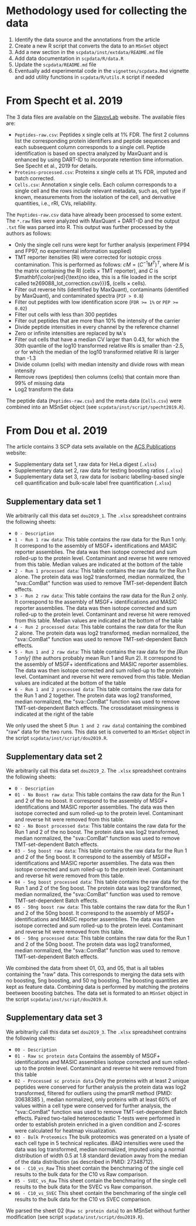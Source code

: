 

# Methodology used for collecting the data


1. Identify the data source and the annotations from the article
2. Create a new R script that converts the data to an `MSnSet` object
3. Add a new section in the `scpdata/inst/extdata/README.md` file
4. Add data documentation in `scpdata/R/data.R`
5. Update the `scpdata/README.md` file
6. Eventually add experimental code in the `vignettes/scpdata.Rmd` vignette and add utility functions in `scpdata/R/utils.R` script if needed


# From Specht et al. 2019


The 3 data files are available on the [SlavovLab](https://scope2.slavovlab.net/docs/data) website. The available files are:

* `Peptides-raw.csv`: Peptides x single cells at 1% FDR. The first 2 columns list the corresponding protein identifiers and peptide sequences and each subsequent column corresponds to a single cell. Peptide identification is based on spectra analyzed by MaxQuant and is enhanced by using DART-ID to incorporate retention time information. See Specht et al., 2019 for details.
* `Proteins-processed.csv`: Proteins x single cells at 1% FDR, imputed and batch corrected.
* `Cells.csv`: Annotation x single cells. Each column corresponds to a single cell and the rows include relevant metadata, such as, cell type if known, measurements from the isolation of the cell, and derivative quantities, i.e., rRI, CVs, reliability.

The `Peptides-raw.csv` data have already been processed to some extent. The `*.raw` files were analyzed with MaxQuant + DART-ID and the output `.txt` file was parsed into R. This output was further processed by the authors as follows:

- Only the single cell runs were kept for further analysis (experiment FP94 and FP97, no experimental information supplied)
- TMT reporter itensities (RI) were corrected for isotopic cross contamination. This is performed as follows: $cM = (C^{-1} M^T)^T$, where $M$ is the matrix containing the RI (cells $\times$ TMT reporter), and $C$ is 
$\mathbf{\color{red}{\text{no idea, this is a file loaded in the script called te269088_lot_correction.csv}}}$, (cells $\times$ cells).
- Filter out reverse hits (identified by MaxQuant), contaminants (identified by MaxQuant), and contaminated spectra (`PIF > 0.8`)
- Filter out peptides with low identification score  (`FDR >= 1%` or `PEP >= 0.02`)
- Filter out cells with less than 300 peptides
- Filter out peptides that are more than 10\% the intensity of the carrier
- Divide peptide intensities in every channel by the reference channel
- Zero or infinite intensities are replaced by `NA`'s
- Filter out cells that have a median CV larger than 0.43, for which the 30th quantile of the log10 transformed relative RIs is smaller than -2.5, or for which the median of the log10 transformed relative RI is larger than -1.3
- Divide column (cells) with median intensity and divide rows with mean intensity
- Remove rows (peptides) then columns (cells) that contain more than 99\% of missing data
- Log2 transform the data 

The peptide data (`Peptides-raw.csv`) and the meta data (`Cells.csv`) were combined into an MSnSet object (see `scpdata/inst/script/specht2019.R`).


# From Dou et al. 2019


The article contains 3 SCP data sets available on the [ACS Publications](https://pubs.acs.org/doi/10.1021/acs.analchem.9b03349) website:

* Supplementary data set 1, raw data for HeLa digest (`.xlsx`)
* Supplementary data set 2, raw data for testing boosting ratios (`.xlsx`)
* Supplementary data set 3, raw data for isobaric labelling-based single cell quantification and bulk-scale label free quantification (`.xlsx`)

## Supplementary data set 1

We arbitrarily call this data set `dou2019_1`. The `.xlsx` spreadsheet contrains the following sheets:

* `0 - Description`
* `1 - Run 1 raw data`: This table contains the raw data for the Run 1 only. It correspond to the assembly of MSGF+ identifications and MASIC reporter assemblies. The data was then isotope corrected and sum rolled-up to the protein level. Contaminant and reverse hit were removed from this table. Median values are indicated at the bottom of the table
* `2 - Run 1 processed data`: This table contains the raw data for the Run 1 alone. The protein data was log2 transformed, median normalized, the "sva::ComBat" function was used to remove TMT-set-dependent Batch effects. 
* `3 - Run 2 raw data`:	This table contains the raw data for the Run 2 only. It correspond to the assembly of MSGF+ identifications and MASIC reporter assemblies. The data was then isotope corrected and sum rolled-up to the protein level. Contaminant and reverse hit were removed from this table. Median values are indicated at the bottom of the table
* `4 - Run 2 processed data`:	This table contains the raw data for the Run 2 alone. The protein data was log2 transformed, median normalized, the "sva::ComBat" function was used to remove TMT-set-dependent Batch effects. 
* `5 - Run 1 and 2 raw data`:	This table contains the raw data for the *[Run 1 only]* (the authors probably mean Run 1 and Run 2). It correspond to the assembly of MSGF+ identifications and MASIC reporter assemblies. The data was then isotope corrected and sum rolled-up to the protein level. Contaminant and reverse hit were removed from this table. Median values are indicated at the bottom of the table
* `6 - Run 1 and 2 processed data`:	This table contains the raw data for the Run 1 and 2 together. The protein data was log2 transformed, median normalized, the "sva::ComBat" function was used to remove TMT-set-dependent Batch effects. The crossdataset missingness is indicated at the right of the table

We only used the sheet 5 (`Run 1 and 2 raw data`) containing the combined "raw" data for the two runs. This data set is converted to an `MSnSet` object in the script `scpdata/inst/script/dou2019.R`.

## Supplementary data set 2

We arbitrarily call this data set `dou2019_2`. The `.xlsx` spreadsheet contrains the following sheets:

* `0 - Description`
* `01 - No Boost raw data`:	This table contains the raw data for the Run 1 and 2 of the no boost. It correspond to the assembly of MSGF+ identifications and MASIC reporter assemblies. The data was then isotope corrected and sum rolled-up to the protein level. Contaminant and reverse hit were removed from this table.
* `02 - No Boost processed data`:	This table contains the raw data for the Run 1 and 2 of the no boost. The protein data was log2 transformed, median normalized, the "sva::ComBat" function was used to remove TMT-set-dependent Batch effects. 
* `03 - 5ng boost raw data`:	This table contains the raw data for the Run 1 and 2 of the 5ng boost. It correspond to the assembly of MSGF+ identifications and MASIC reporter assemblies. The data was then isotope corrected and sum rolled-up to the protein level. Contaminant and reverse hit were removed from this table.
* `04 - 5ng boost processed data`:	This table contains the raw data for the Run 1 and 2 of the 5ng boost. The protein data was log2 transformed, median normalized, the "sva::ComBat" function was used to remove TMT-set-dependent Batch effects. 
* `05 - 50ng boost raw data`:	This table contains the raw data for the Run 1 and 2 of the 50ng boost. It correspond to the assembly of MSGF+ identifications and MASIC reporter assemblies. The data was then isotope corrected and sum rolled-up to the protein level. Contaminant and reverse hit were removed from this table.
* `06 - 50ng processed data`:	This table contains the raw data for the Run 1 and 2 of the 50ng boost. The protein data was log2 transformed, median normalized, the "sva::ComBat" function was used to remove TMT-set-dependent Batch effects. 

We combined the data from sheet 01, 03, and 05, that is all tables containing the "raw" data. This corresponds to merging the data sets with no boosting, 5ng boosting, and 50 ng boosting. The boosting quantities are kept as feature data. Combining data is performed by matching the proteins beetween boosting batches. The data set is formated to an `MSnSet` object in the script `scpdata/inst/script/dou2019.R`.

## Supplementary data set 3

We arbitrarily call this data set `dou2019_3`. The `.xlsx` spreadsheet contrains the following sheets:

* `00 - Description`
* `01 - Raw sc protein data` Contains the assembly of MSGF+ identifications and MASIC assemblies isotope corrected and sum rolled-up to the protein level. Contaminant and reverse hit were removed from this table
* `02 - Processed sc protein data` Only the proteins with at least 2 unique peptides were conserved for further analysis the protein data was log2 transformed, filtered for outliers using the pmartR method (PMID: 30638385 ), median normalized, only proteins with at least 60% of values within a cell type were conserved for further analysis, the "sva::ComBat" function was used to remove TMT-set-dependent Batch effects. Paired two-tailed heteroscedastic T-tests were performed in order to establish protein enriched in a given condition and Z-scores were calculated for heatmap visualization.
* `03 - Bulk Proteomics` The bulk proteomics was generated on a lysate of each cell type in 5 technical replicates. iBAQ intensities were used the data was log transformed, median normalized, imputed using a normal distribution of width 0.5 at 1.8 standard deviation away from the median of the data distribution (as described in PMID: 27348712).
* `04 - C10_vs_Raw` This sheet contain the benchmaring of the single cell results to the bulk data for the C10 vs Raw comparison.
* `05 - SVEC_vs_Raw` This sheet contain the benchmaring of the single cell results to the bulk data for the SVEC vs Raw comparison.
* `06 - C10_vs_SVEC` This sheet contain the benchmaring of the single cell results to the bulk data for the C10 vs SVEC comparison.

We parsed the sheet 02 (`Raw sc protein data`) to an MSnSet without further modification (see script `scpdata/inst/script/dou2019.R`). 




